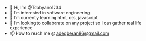- 👋 Hi, I’m @Tobbyano1234
- 👀 I’m interested in software engineering
- 🌱 I’m currently learning html, css, javascript
- 💞️ I’m looking to collaborate on any project so I can gather real life experience
- 📫 How to reach me @ adegbesan86@gmail.com

<!---
Tobbyano1234/Tobbyano1234 is a ✨ special ✨ repository because its `README.md` (this file) appears on your GitHub profile.
You can click the Preview link to take a look at your changes.
--->
